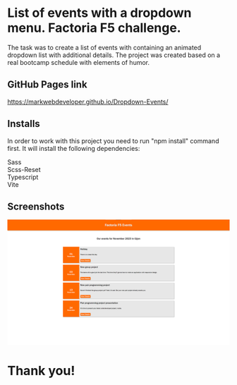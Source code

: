 # List of events with a dropdown menu. Factoria F5 challenge.

The task was to create a list of events with containing an animated dropdown list with additional details. The project was created based on a real bootcamp schedule with elements of humor.

## GitHub Pages link

https://markwebdeveloper.github.io/Dropdown-Events/

## Installs

In order to work with this project you need to run "npm install" command first. It will install the following dependencies:

Sass <br />
Scss-Reset <br />
Typescript <br />
Vite

## Screenshots

![screenshot-1](public/assets/screenshots/screenshot-1.png)

# Thank you!